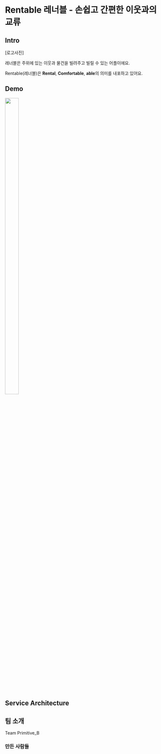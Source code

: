 # Rentable 레너블 - 손쉽고 간편한 이웃과의 교류

## Intro

[로고사진]

레너블은 주위에 있는 이웃과 물건을 빌려주고 빌릴 수 있는 어플이에요.

Rentable(레너블)은 **Rental**, **Comfortable**, **able**의 의미를 내포하고 있어요. 

## Demo

<img src="https://user-images.githubusercontent.com/84761609/184558127-ea3cca8a-bf22-4868-9cb0-5e0ecdaf9923.png" width="30%" height="50%"/>

## Service Architecture


## 팀 소개
Team Primitive_B


### 만든 사람들

